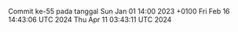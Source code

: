 Commit ke-55 pada tanggal Sun Jan 01 14:00 2023 +0100
Fri Feb 16 14:43:06 UTC 2024
Thu Apr 11 03:43:11 UTC 2024
